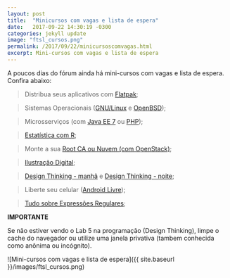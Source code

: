 ```yaml
---
layout: post
title:  "Minicursos com vagas e lista de espera"
date:   2017-09-22 14:30:19 -0300
categories: jekyll update
image: "ftsl_cursos.png"
permalink: /2017/09/22/minicursoscomvagas.html
excerpt: Mini-cursos com vagas e lista de espera
---
```


A poucos dias do fórum ainda há mini-cursos com vagas e lista de espera. Confira abaixo:

> Distribua seus aplicativos com [Flatpak](https://ftsl.websiteseguro.com/ftsl9/grade/detail.html?t=1506102009094&id=&type=2&pid=299&day=3);

> Sistemas Operacionais ([GNU/Linux](https://ftsl.websiteseguro.com/ftsl9/grade/detail.html?t=9999&type=2&pid=317&day=3) e [OpenBSD](https://ftsl.websiteseguro.com/ftsl9/grade/detail.html?t=1506102043304&id=&type=2&pid=193&day=2));

> Microsserviços (com [Java EE 7](https://ftsl.websiteseguro.com/ftsl9/grade/detail.html?t=1506102065319&id=&type=2&pid=272&day=1) ou [PHP](https://ftsl.websiteseguro.com/ftsl9/grade/detail.html?t=1506102152637&id=&type=2&pid=175&day=3));

> [Estatística com R](https://ftsl.websiteseguro.com/ftsl9/grade/detail.html?t=1506102196503&id=&type=2&pid=178&day=2);

> Monte a sua [Root CA ou Nuvem (com OpenStack)](https://ftsl.websiteseguro.com/ftsl9/grade/detail.html?t=1506102065323&id=&type=2&pid=233&day=1);

> [Ilustração Digital](https://ftsl.websiteseguro.com/ftsl9/grade/detail.html?t=1506102065323&id=&type=2&pid=286&day=1);

> [Design Thinking - manhã](https://ftsl.websiteseguro.com/ftsl9/grade/detail.html?t=1506102152638&id=&type=2&pid=304&day=3) e [Design Thinking - noite](https://ftsl.websiteseguro.com/ftsl9/grade/detail.html?t=1506106720989&id=&type=2&pid=305&day=3);

> Liberte seu celular ([Android Livre](https://ftsl.websiteseguro.com/ftsl9/grade/detail.html?t=1506102196504&id=&type=2&pid=277&day=2));

> [Tudo sobre Expressões Regulares](https://ftsl.websiteseguro.com/ftsl9/grade/detail.html?t=1506102065322&id=&type=2&pid=252&day=1);

**IMPORTANTE**

Se não estiver vendo o Lab 5 na programação (Design Thinking), limpe o cache do navegador ou utilize uma janela privativa (tambem conhecida como anônima ou incógnito).

![Mini-cursos com vagas e lista de espera]({{ site.baseurl }}/images/ftsl_cursos.png)




